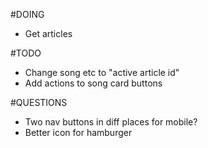 #DOING
- Get articles

#TODO
- Change song etc to "active article id"
- Add actions to song card buttons

#QUESTIONS
- Two nav buttons in diff places for mobile?
- Better icon for hamburger
